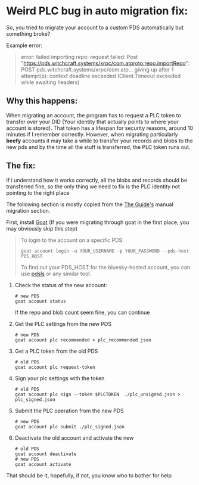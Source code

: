 # Weird PLC bug in auto migration fix:
So, you tried to migrate your account to a custom PDS automatically but something broke?

Example error:
> error: failed importing repo: request failed: Post "https://pds.witchcraft.systems/xrpc/com.atproto.repo.importRepo": POST pds.witchcraft.systems/xrpc/com.atp... giving up after 1 attempt(s): context deadline exceeded (Client.Timeout exceeded while awaiting headers)

## Why this happens:
When migrating an account, the program has to request a PLC token to transfer over your DID (Your identity that actually points to where your account is stored). That token has a lifespan for security reasons, around 10 minutes if I remember correctly. However, when migrating particularly __beefy__ accounts it may take a while to transfer your records and blobs to the new pds and by the time all the stuff is transferred, the PLC token runs out.

## The fix:

If i understand how it works correctly, all the blobs and records should be transferred fine, so the only thing we need to fix is the PLC identity not pointing to the right place

The following section is mostly copied from the [The Guide's](https://whtwnd.com/bnewbold.net/entries/Migrating%20PDS%20Account%20with%20%60goat%60) manual migration section.

First, install [Goat](https://github.com/bluesky-social/goat) (If you were migrating through goat in the first place, you may obviously skip this step)

> To login to the account on a specific PDS: 
>
> `goat account login -u YOUR_USERNAME -p YOUR_PASSWORD --pds-host PDS_HOST`
>
> To find out your PDS_HOST for the bluesky-hosted account, you can use [pdsls](pdsls.dev) or any similar tool.

1. Check the status of the new account:
	```
	# new PDS
	goat account status
	```
	If the repo and blob count seem fine, you can continue


2. Get the PLC settings from the new PDS
	```
	# new PDS
	goat account plc recommended > plc_recommended.json
	```

3. Get a PLC token from the old PDS
	```
	# old PDS
	goat account plc request-token
	```

4. Sign your plc settings with the token

	```
	# old PDS
	goat account plc sign --token $PLCTOKEN  ./plc_unsigned.json > plc_signed.json
	```

5. Submit the PLC operation from the new PDS
	```
	# new PDS
	goat account plc submit ./plc_signed.json
	```
6. Deactivate the old account and activate the new
	```
	# old PDS
	goat account deactivate
	# new PDS
	goat account activate
	```

That should be it, hopefully, if not, you know who to bother for help